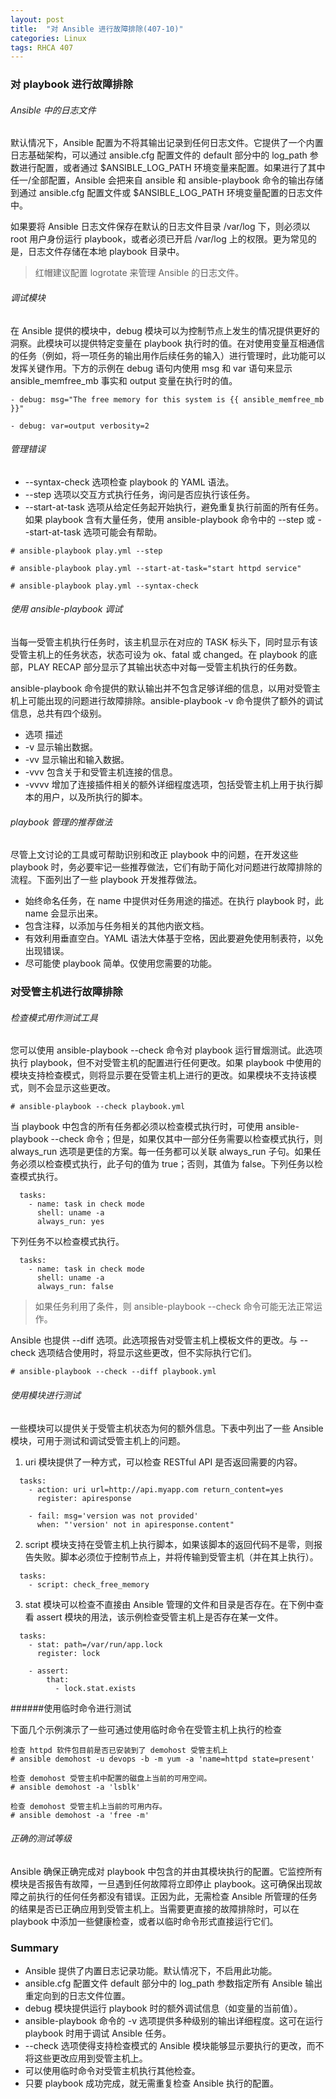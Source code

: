 ```yaml
---
layout: post
title:  "对 Ansible 进行故障排除(407-10)"
categories: Linux
tags: RHCA 407
---
```



### 对 playbook 进行故障排除

###### Ansible 中的日志文件

默认情况下，Ansible 配置为不将其输出记录到任何日志文件。它提供了一个内置日志基础架构，可以通过 ansible.cfg 配置文件的 default 部分中的 log_path 参数进行配置，或者通过 $ANSIBLE_LOG_PATH 环境变量来配置。如果进行了其中任一/全部配置，Ansible 会把来自 ansible 和 ansible-playbook 命令的输出存储到通过 ansible.cfg 配置文件或 $ANSIBLE_LOG_PATH 环境变量配置的日志文件中。

如果要将 Ansible 日志文件保存在默认的日志文件目录 /var/log 下，则必须以 root 用户身份运行 playbook，或者必须已开启 /var/log 上的权限。更为常见的是，日志文件存储在本地 playbook 目录中。

> 红帽建议配置 logrotate 来管理 Ansible 的日志文件。 

###### 调试模块

在 Ansible 提供的模块中，debug 模块可以为控制节点上发生的情况提供更好的洞察。此模块可以提供特定变量在 playbook 执行时的值。在对使用变量互相通信的任务（例如，将一项任务的输出用作后续任务的输入）进行管理时，此功能可以发挥关键作用。下方的示例在 debug 语句内使用 msg 和 var 语句来显示 ansible_memfree_mb 事实和 output 变量在执行时的值。

```
- debug: msg="The free memory for this system is {{ ansible_memfree_mb }}"

- debug: var=output verbosity=2
```

###### 管理错误

*    --syntax-check 选项检查 playbook 的 YAML 语法。
*    --step 选项以交互方式执行任务，询问是否应执行该任务。
*    --start-at-task 选项从给定任务起开始执行，避免重复执行前面的所有任务。如果 playbook 含有大量任务，使用 ansible-playbook 命令中的 --step 或 --start-at-task 选项可能会有帮助。

```
# ansible-playbook play.yml --step
      
# ansible-playbook play.yml --start-at-task="start httpd service"
      
# ansible-playbook play.yml --syntax-check
```

###### 使用 ansible-playbook 调试

当每一受管主机执行任务时，该主机显示在对应的 TASK 标头下，同时显示有该受管主机上的任务状态，状态可设为 ok、fatal 或 changed。在 playbook 的底部，PLAY RECAP 部分显示了其输出状态中对每一受管主机执行的任务数。

ansible-playbook 命令提供的默认输出并不包含足够详细的信息，以用对受管主机上可能出现的问题进行故障排除。ansible-playbook -v 命令提供了额外的调试信息，总共有四个级别。 

*    选项 	描述
*    -v 	显示输出数据。
*    -vv 	显示输出和输入数据。
*    -vvv 	包含关于和受管主机连接的信息。
*    -vvvv 	增加了连接插件相关的额外详细程度选项，包括受管主机上用于执行脚本的用户，以及所执行的脚本。

###### playbook 管理的推荐做法

尽管上文讨论的工具或可帮助识别和改正 playbook 中的问题，在开发这些 playbook 时，务必要牢记一些推荐做法，它们有助于简化对问题进行故障排除的流程。下面列出了一些 playbook 开发推荐做法。

*    始终命名任务，在 name 中提供对任务用途的描述。在执行 playbook 时，此 name 会显示出来。
*    包含注释，以添加与任务相关的其他内嵌文档。
*    有效利用垂直空白。YAML 语法大体基于空格，因此要避免使用制表符，以免出现错误。
*    尽可能使 playbook 简单。仅使用您需要的功能。


### 对受管主机进行故障排除

###### 检查模式用作测试工具

您可以使用 ansible-playbook --check 命令对 playbook 运行冒烟测试。此选项执行 playbook，但不对受管主机的配置进行任何更改。如果 playbook 中使用的模块支持检查模式，则将显示要在受管主机上进行的更改。如果模块不支持该模式，则不会显示这些更改。

```
# ansible-playbook --check playbook.yml
```
  

当 playbook 中包含的所有任务都必须以检查模式执行时，可使用 ansible-playbook --check 命令；但是，如果仅其中一部分任务需要以检查模式执行，则 always_run 选项是更佳的方案。每一任务都可以关联 always_run 子句。如果任务必须以检查模式执行，此子句的值为 true；否则，其值为 false。下列任务以检查模式执行。

```
  tasks:
    - name: task in check mode
      shell: uname -a
      always_run: yes
```

下列任务不以检查模式执行。

```
  tasks:
    - name: task in check mode
      shell: uname -a
      always_run: false
```

> 如果任务利用了条件，则 ansible-playbook --check 命令可能无法正常运作。

Ansible 也提供 --diff 选项。此选项报告对受管主机上模板文件的更改。与 --check 选项结合使用时，将显示这些更改，但不实际执行它们。

```
# ansible-playbook --check --diff playbook.yml
```

###### 使用模块进行测试

一些模块可以提供关于受管主机状态为何的额外信息。下表中列出了一些 Ansible 模块，可用于测试和调试受管主机上的问题。

1. uri 模块提供了一种方式，可以检查 RESTful API 是否返回需要的内容。

```
  tasks:
    - action: uri url=http://api.myapp.com return_content=yes
      register: apiresponse

    - fail: msg='version was not provided'
      when: "'version' not in apiresponse.content"
```

2. script 模块支持在受管主机上执行脚本，如果该脚本的返回代码不是零，则报告失败。脚本必须位于控制节点上，并将传输到受管主机（并在其上执行）。

```
  tasks:
    - script: check_free_memory
```

3. stat 模块可以检查不直接由 Ansible 管理的文件和目录是否存在。在下例中查看 assert 模块的用法，该示例检查受管主机上是否存在某一文件。

```
  tasks:
    - stat: path=/var/run/app.lock
      register: lock

    - assert:
        that:
          - lock.stat.exists
```

######使用临时命令进行测试

下面几个示例演示了一些可通过使用临时命令在受管主机上执行的检查

```
检查 httpd 软件包目前是否已安装到了 demohost 受管主机上
# ansible demohost -u devops -b -m yum -a 'name=httpd state=present'

检查 demohost 受管主机中配置的磁盘上当前的可用空间。
# ansible demohost -a 'lsblk'

检查 demohost 受管主机上当前的可用内存。
# ansible demohost -a 'free -m'
```

###### 正确的测试等级

Ansible 确保正确完成对 playbook 中包含的并由其模块执行的配置。它监控所有模块是否报告有故障，一旦遇到任何故障将立即停止 playbook。这可确保出现故障之前执行的任何任务都没有错误。正因为此，无需检查 Ansible 所管理的任务的结果是否已正确应用到受管主机上。当需要更直接的故障排除时，可以在 playbook 中添加一些健康检查，或者以临时命令形式直接运行它们。 


### Summary

*    Ansible 提供了内置日志记录功能。默认情况下，不启用此功能。
*    ansible.cfg 配置文件 default 部分中的 log_path 参数指定所有 Ansible 输出重定向到的日志文件位置。
*    debug 模块提供运行 playbook 时的额外调试信息（如变量的当前值）。
*    ansible-playbook 命令的 -v 选项提供多种级别的输出详细程度。这可在运行 playbook 时用于调试 Ansible 任务。
*    --check 选项使得支持检查模式的 Ansible 模块能够显示要执行的更改，而不将这些更改应用到受管主机上。
*    可以使用临时命令对受管主机执行其他检查。
*    只要 playbook 成功完成，就无需重复检查 Ansible 执行的配置。 
